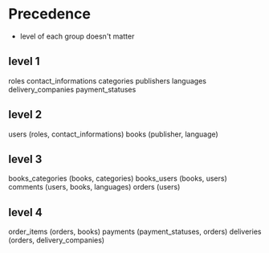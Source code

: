 # Precedence

- level of each group doesn't matter

## level 1

roles
contact_informations
categories
publishers
languages
delivery_companies
payment_statuses

## level 2

users (roles, contact_informations)
books (publisher, language)

## level 3

books_categories (books, categories)
books_users (books, users)
comments (users, books, languages)
orders (users)

## level 4

order_items (orders, books)
payments (payment_statuses, orders)
deliveries (orders, delivery_companies)
